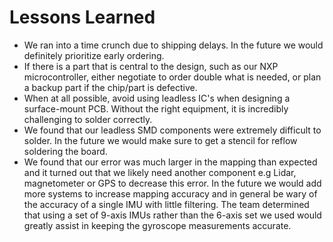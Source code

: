 # Lessons Learned
* We ran into a time crunch due to shipping delays. In the future we would definitely prioritize early ordering.
* If there is a part that is central to the design, such as our NXP microcontroller, either negotiate to order double what is needed, or plan a backup part if the chip/part is defective.
* When at all possible, avoid using leadless IC's when designing a surface-mount PCB. Without the right equipment, it is incredibly challenging to solder correctly.
* We found that our leadless SMD components were extremely difficult to solder. In the future we would make sure to get a stencil for reflow soldering the board. 
* We found that our error was much larger in the mapping than expected and it turned out that we likely need another component e.g Lidar, magnetometer or GPS to decrease this error. In the future we would add more systems to increase mapping accuracy and in general be wary of the accuracy of a single IMU with little filtering. The team determined that using a set of 9-axis IMUs rather than the 6-axis set we used would greatly assist in keeping the gyroscope measurements accurate.
